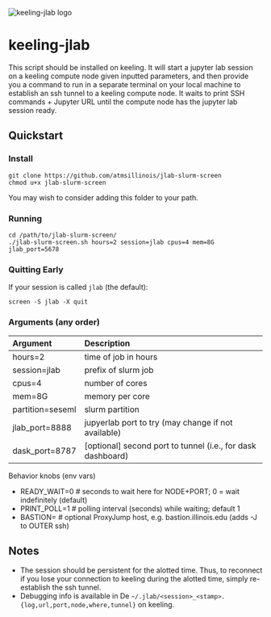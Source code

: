 ![keeling-jlab logo](https://raw.githubusercontent.com/atmsillinois/keeling-jlab/refs/heads/main/keeling-jlab.png)

# keeling-jlab

This script should be installed on keeling. It will start a jupyter lab session on a keeling compute node given inputted parameters, and then provide you a command to run in a separate terminal on your local machine to establish an ssh tunnel to a keeling compute node.  It waits to print SSH commands + Jupyter URL until the compute node has the jupyter lab session ready.

## Quickstart

### Install
```
git clone https://github.com/atmsillinois/jlab-slurm-screen
chmod u+x jlab-slurm-screen
```
You may wish to consider adding this folder to your path.

### Running
```
cd /path/to/jlab-slurm-screen/
./jlab-slurm-screen.sh hours=2 session=jlab cpus=4 mem=8G jlab_port=5678
```

### Quitting Early

If your session is called `jlab` (the default):
```
screen -S jlab -X quit
```

### Arguments (any order)

|Argument|Description|
| :--- | :--- |
| hours=2   |   time of job in hours |
|session=jlab |  prefix of slurm job  |
|cpus=4     |   number of cores     | 
|mem=8G     |   memory per core    |
|partition=seseml   |   slurm partition  |
|jlab_port=8888     |   jupyerlab port to try (may change if not available)   | 
|dask_port=8787     |   [optional] second port to tunnel (i.e., for dask dashboard) |

Behavior knobs (env vars)
-   READY_WAIT=0   # seconds to wait here for NODE+PORT; 0 = wait indefinitely (default)
-   PRINT_POLL=1   # polling interval (seconds) while waiting; default 1
-   BASTION=       # optional ProxyJump host, e.g. bastion.illinois.edu (adds -J to OUTER ssh)

## Notes
- The session should be persistent for the alotted time.  Thus, to reconnect if you lose your connection to keeling during the alotted time, simply re-establish the ssh tunnel.
- Debugging info is available in De `~/.jlab/<session>_<stamp>.{log,url,port,node,where,tunnel}` on keeling.
